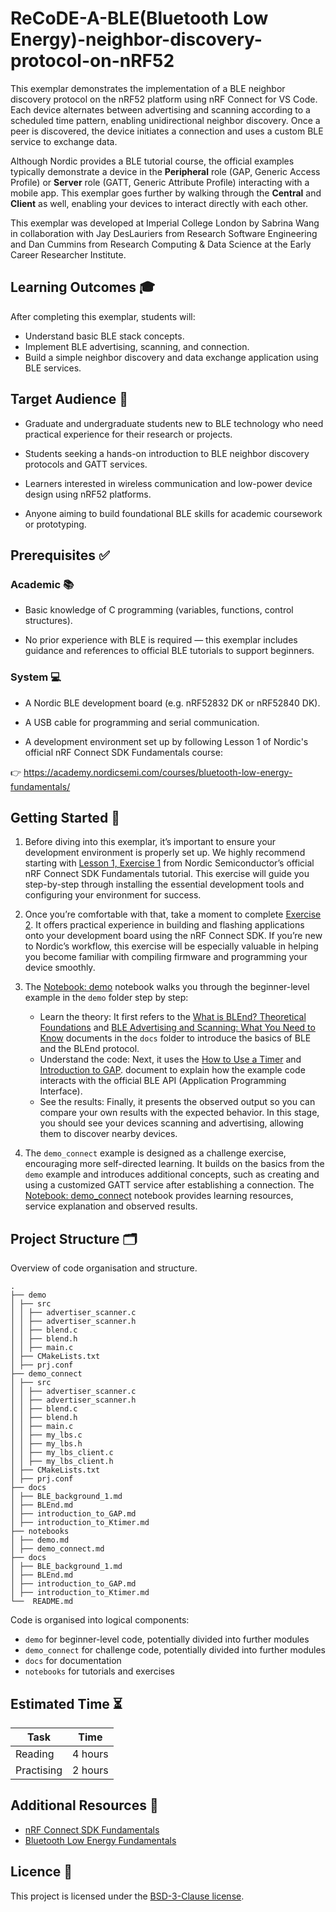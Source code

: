 <!--
This README template is designed with dual purpose.

It should help you think about and plan various aspects of your
exemplar. In this regard, the document need not be completed in
a single pass. Some sections will be relatively straightforward
to complete, others may evolve over time.

Once complete, this README will serve as the landing page for
your exemplar, providing learners with an outline of what they
can expect should they engage with the work.

Recall that you are developing a software project and learning
resource at the same time. It is important to keep this in mind
throughout the development and plan accordingly.
-->


<!-- Your exemplar title. Make it sound catchy! -->
# ReCoDE-A-BLE(Bluetooth Low Energy)-neighbor-discovery-protocol-on-nRF52

<!-- A brief description of your exemplar, which may include an image -->
This exemplar demonstrates the implementation of a BLE neighbor discovery protocol on the nRF52 platform using nRF Connect for VS Code. Each device alternates between advertising and scanning according to a scheduled time pattern, enabling unidirectional neighbor discovery. Once a peer is discovered, the device initiates a connection and uses a custom BLE service to exchange data. 

Although Nordic provides a BLE tutorial course, the official examples typically demonstrate a device in the **Peripheral** role (GAP, Generic Access Profile) or **Server** role (GATT, Generic Attribute Profile) interacting with a mobile app. This exemplar goes further by walking through the **Central** and **Client** as well, enabling your devices to interact directly with each other.

<!-- Author information -->
This exemplar was developed at Imperial College London by Sabrina Wang in
collaboration with Jay DesLauriers from Research Software Engineering and
Dan Cummins from Research Computing & Data Science at the Early Career
Researcher Institute.


<!-- Learning Outcomes. 
Aim for 3 - 4 points that illustrate what knowledge and
skills will be gained by studying your ReCoDE exemplar. -->
## Learning Outcomes 🎓

After completing this exemplar, students will:

- Understand basic BLE stack concepts.
- Implement BLE advertising, scanning, and connection.
- Build a simple neighbor discovery and data exchange application using BLE services.


<!-- Audience. Think broadly as to who will benefit. -->
## Target Audience 🎯

* Graduate and undergraduate students new to BLE technology who need practical experience for their research or projects.

* Students seeking a hands-on introduction to BLE neighbor discovery protocols and GATT services.

* Learners interested in wireless communication and low-power device design using nRF52 platforms.

* Anyone aiming to build foundational BLE skills for academic coursework or prototyping.


<!-- Requirements.
What skills and knowledge will students need before starting?
e.g. ECRI courses, knowledge of a programming language or library...

Is it a prerequisite skill or learning outcome?
e.g. If your project uses a niche library, you could either set it as a
requirement or make it a learning outcome above. If a learning outcome,
you must include a relevant section that helps with learning this library.
-->
## Prerequisites ✅

### Academic 📚

- Basic knowledge of C programming (variables, functions, control structures).

- No prior experience with BLE is required — this exemplar includes guidance and references to official BLE tutorials to support beginners.

### System 💻

- A Nordic BLE development board (e.g. nRF52832 DK or nRF52840 DK).

- A USB cable for programming and serial communication.

- A development environment set up by following Lesson 1 of Nordic's official nRF Connect SDK Fundamentals course:

👉 https://academy.nordicsemi.com/courses/bluetooth-low-energy-fundamentals/

    

<!-- Quick Start Guide. Tell learners how to engage with the exemplar. -->
## Getting Started 🚀

1. Before diving into this exemplar, it’s important to ensure your development environment is properly set up. We highly recommend starting with [Lesson 1, Exercise 1](https://academy.nordicsemi.com/courses/nrf-connect-sdk-fundamentals/lessons/lesson-1-nrf-connect-sdk-introduction/topic/exercise-1-1/) from Nordic Semiconductor’s official nRF Connect SDK Fundamentals tutorial. This exercise will guide you step-by-step through installing the essential development tools and configuring your environment for success.

2. Once you’re comfortable with that, take a moment to complete [Exercise 2](https://academy.nordicsemi.com/courses/nrf-connect-sdk-fundamentals/lessons/lesson-1-nrf-connect-sdk-introduction/topic/exercise-2-1/). It offers practical experience in building and flashing applications onto your development board using the nRF Connect SDK. If you’re new to Nordic’s workflow, this exercise will be especially valuable in helping you become familiar with compiling firmware and programming your device smoothly.

3. The [Notebook: demo](notebooks/demo.md) notebook walks you through the beginner-level example in the `demo` folder step by step:
    - Learn the theory: It first refers to the [What is BLEnd? Theoretical Foundations](docs/BLEnd.md) and [BLE Advertising and Scanning: What You Need to Know](docs/BLE_background_1.md) documents in the `docs` folder to introduce the basics of BLE and the BLEnd protocol.   
    - Understand the code: Next, it uses the [How to Use a Timer](docs/introduction_to_Ktimer.md) and [Introduction to GAP](docs/introduction_to_GAP.md). document to explain how the example code interacts with the official BLE API (Application Programming Interface).   
    - See the results: Finally, it presents the observed output so you can compare your own results with the expected behavior. In this stage, you should see your devices scanning and advertising, allowing them to discover nearby devices.  

4. The `demo_connect` example is designed as a challenge exercise, encouraging more self-directed learning. It builds on the basics from the `demo` example and introduces additional concepts, such as creating and using a customized GATT service after establishing a connection. The [Notebook: demo_connect](notebooks/demo_connect.md) notebook provides learning resources, service explanation and observed results.



<!-- Repository structure. Explain how your code is structured. -->
## Project Structure 🗂️

Overview of code organisation and structure.

```
.
├── demo
│ ├── src
│ │ ├── advertiser_scanner.c
│ │ ├── advertiser_scanner.h
│ │ ├── blend.c
│ │ ├── blend.h
│ │ ├── main.c
│ ├── CMakeLists.txt
│ ├── prj.conf
├── demo_connect
│ ├── src
│ │ ├── advertiser_scanner.c
│ │ ├── advertiser_scanner.h
│ │ ├── blend.c
│ │ ├── blend.h
│ │ ├── main.c
│ │ ├── my_lbs.c
│ │ ├── my_lbs.h
│ │ ├── my_lbs_client.c
│ │ ├── my_lbs_client.h
│ ├── CMakeLists.txt
│ ├── prj.conf
├── docs
│ ├── BLE_background_1.md
│ ├── BLEnd.md
│ ├── introduction_to_GAP.md
│ ├── introduction_to_Ktimer.md
├── notebooks
│ ├── demo.md
│ ├── demo_connect.md
├── docs
│ ├── BLE_background_1.md
│ ├── BLEnd.md
│ ├── introduction_to_GAP.md
│ ├── introduction_to_Ktimer.md
└──  README.md
```

Code is organised into logical components:
- `demo` for beginner-level code, potentially divided into further modules
- `demo_connect` for challenge code, potentially divided into further modules
- `docs` for documentation
- `notebooks` for tutorials and exercises

## Estimated Time ⏳

| Task       | Time    |
| ---------- | ------- |
| Reading    | 4 hours |
| Practising | 2 hours |


<!-- Any references, or other resources. -->
## Additional Resources 🔗

- [nRF Connect SDK Fundamentals](https://academy.nordicsemi.com/courses/nrf-connect-sdk-fundamentals/)
- [Bluetooth Low Energy Fundamentals](https://academy.nordicsemi.com/courses/bluetooth-low-energy-fundamentals/)
<!-- LICENCE.
Imperial prefers BSD-3. Please update the LICENSE.md file with the current year.
-->
## Licence 📄

This project is licensed under the [BSD-3-Clause license](LICENSE.md).

